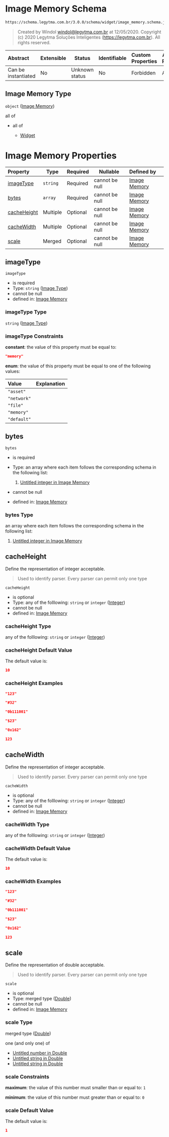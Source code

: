 # Image Memory Schema

```txt
https://schema.legytma.com.br/3.0.0/schema/widget/image_memory.schema.json
```




> Created by Windol [windol@legytma.com.br](mailto:windol@legytma.com.br) at 12/05/2020.
> Copyright (c) 2020 Legytma Soluções Inteligentes (<https://legytma.com.br>). All rights reserved.
>

| Abstract            | Extensible | Status         | Identifiable | Custom Properties | Additional Properties | Access Restrictions | Defined In                                                                                   |
| :------------------ | ---------- | -------------- | ------------ | :---------------- | --------------------- | ------------------- | -------------------------------------------------------------------------------------------- |
| Can be instantiated | No         | Unknown status | No           | Forbidden         | Allowed               | none                | [image_memory.schema.json](../schema/widget/image_memory.schema.json) |

## Image Memory Type

`object` ([Image Memory](image_memory.md))

all of

-   all of

    -   [Widget](input_decoration-properties-widget-5.md)

# Image Memory Properties

| Property                    | Type     | Required | Nullable       | Defined by                                                                                                                                              |
| :-------------------------- | -------- | -------- | -------------- | :------------------------------------------------------------------------------------------------------------------------------------------------------ |
| [imageType](#imageType)     | `string` | Required | cannot be null | [Image Memory](image-definitions-image-type.md) |
| [bytes](#bytes)             | `array`  | Required | cannot be null | [Image Memory](image_memory-properties-bytes.md)    |
| [cacheHeight](#cacheHeight) | Multiple | Optional | cannot be null | [Image Memory](color-allof-integer.md)                        |
| [cacheWidth](#cacheWidth)   | Multiple | Optional | cannot be null | [Image Memory](color-allof-integer.md)                         |
| [scale](#scale)             | Merged   | Optional | cannot be null | [Image Memory](app_bar_theme-properties-double.md)               |

## imageType




`imageType`

-   is required
-   Type: `string` ([Image Type](image-definitions-image-type.md))
-   cannot be null
-   defined in: [Image Memory](image-definitions-image-type.md)

### imageType Type

`string` ([Image Type](image-definitions-image-type.md))

### imageType Constraints

**constant**: the value of this property must be equal to:

```json
"memory"
```

**enum**: the value of this property must be equal to one of the following values:

| Value       | Explanation |
| :---------- | ----------- |
| `"asset"`   |             |
| `"network"` |             |
| `"file"`    |             |
| `"memory"`  |             |
| `"default"` |             |

## bytes




`bytes`

-   is required
-   Type: an array where each item follows the corresponding schema in the following list:

    1.  [Untitled integer in Image Memory](image_memory-properties-bytes-items-0.md)
-   cannot be null
-   defined in: [Image Memory](image_memory-properties-bytes.md)

### bytes Type

an array where each item follows the corresponding schema in the following list:

1.  [Untitled integer in Image Memory](image_memory-properties-bytes-items-0.md)

## cacheHeight

Define the representation of integer acceptable.


> Used to identify parser. Every parser can permit only one type
>

`cacheHeight`

-   is optional
-   Type: any of the folllowing: `string` or `integer` ([Integer](color-allof-integer.md))
-   cannot be null
-   defined in: [Image Memory](color-allof-integer.md)

### cacheHeight Type

any of the folllowing: `string` or `integer` ([Integer](color-allof-integer.md))

### cacheHeight Default Value

The default value is:

```json
10
```

### cacheHeight Examples

```json
"123"
```

```json
"#32"
```

```json
"0b111001"
```

```json
"$23"
```

```json
"0x162"
```

```json
123
```

## cacheWidth

Define the representation of integer acceptable.


> Used to identify parser. Every parser can permit only one type
>

`cacheWidth`

-   is optional
-   Type: any of the folllowing: `string` or `integer` ([Integer](color-allof-integer.md))
-   cannot be null
-   defined in: [Image Memory](color-allof-integer.md)

### cacheWidth Type

any of the folllowing: `string` or `integer` ([Integer](color-allof-integer.md))

### cacheWidth Default Value

The default value is:

```json
10
```

### cacheWidth Examples

```json
"123"
```

```json
"#32"
```

```json
"0b111001"
```

```json
"$23"
```

```json
"0x162"
```

```json
123
```

## scale

Define the representation of double acceptable.


> Used to identify parser. Every parser can permit only one type
>

`scale`

-   is optional
-   Type: merged type ([Double](app_bar_theme-properties-double.md))
-   cannot be null
-   defined in: [Image Memory](app_bar_theme-properties-double.md)

### scale Type

merged type ([Double](app_bar_theme-properties-double.md))

one (and only one) of

-   [Untitled number in Double](double-definitions-doublenumber.md)
-   [Untitled string in Double](double-definitions-doublestring.md)
-   [Untitled string in Double](double-definitions-doubleenum.md)

### scale Constraints

**maximum**: the value of this number must smaller than or equal to: `1`

**minimum**: the value of this number must greater than or equal to: `0`

### scale Default Value

The default value is:

```json
1
```

